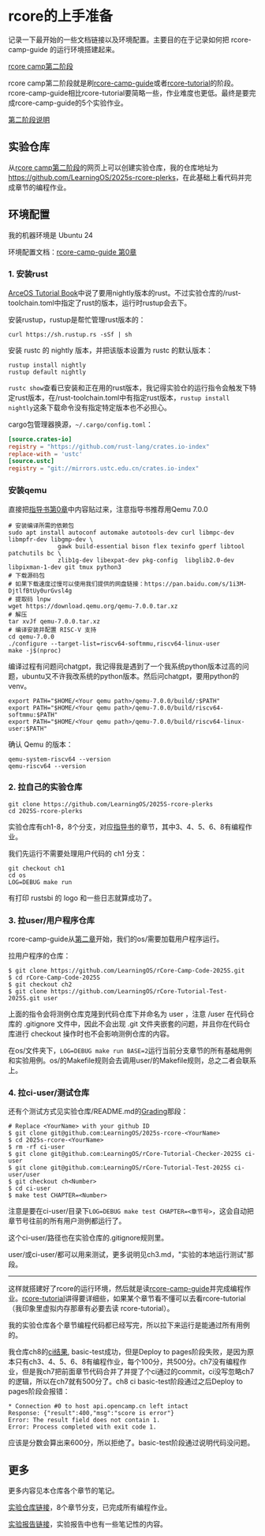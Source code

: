 # rcore的上手准备
记录一下最开始的一些文档链接以及环境配置。主要目的在于记录如何把 rcore-camp-guide 的运行环境搭建起来。

[rcore camp第二阶段](https://opencamp.cn/os2edu/camp/2025spring/stage/2)

rcore camp第二阶段就是刷[rcore-camp-guide](https://learningos.cn/rCore-Camp-Guide-2025S/0setup-devel-env.html)或者[rcore-tutorial](https://rcore-os.cn/rCore-Tutorial-Book-v3/)的阶段。rcore-camp-guide相比rcore-tutorial要简略一些，作业难度也更低。最终是要完成rcore-camp-guide的5个实验作业。

[第二阶段说明](https://github.com/LearningOS/rust-based-os-comp2025/blob/main/2025-spring-scheduling-2.md)

## 实验仓库
从[rcore camp第二阶段](https://opencamp.cn/os2edu/camp/2025spring/stage/2)的网页上可以创建实验仓库，我的仓库地址为<https://github.com/LearningOS/2025s-rcore-plerks>，在此基础上看代码并完成章节的编程作业。

## 环境配置
我的机器环境是 Ubuntu 24

环境配置文档：[rcore-camp-guide 第0章](https://learningos.cn/rCore-Camp-Guide-2025S/0setup-devel-env.html)

### 1. 安装rust
[ArceOS Tutorial Book](https://rcore-os.cn/arceos-tutorial-book/ch01-02.html)中说了要用nightly版本的rust。不过实验仓库的/rust-toolchain.toml中指定了rust的版本，运行时rustup会去下。

安装rustup，rustup是帮忙管理rust版本的：
```shell
curl https://sh.rustup.rs -sSf | sh
```

安装 rustc 的 nightly 版本，并把该版本设置为 rustc 的默认版本：

```shell
rustup install nightly
rustup default nightly
```

`rustc show`查看已安装和正在用的rust版本，我记得实验仓的运行指令会触发下特定rust版本，在/rust-toolchain.toml中有指定rust版本，`rustup install nightly`这条下载命令没有指定特定版本也不必担心。

cargo包管理器换源，`~/.cargo/config.toml`：
```toml
[source.crates-io]
registry = "https://github.com/rust-lang/crates.io-index"
replace-with = 'ustc'
[source.ustc]
registry = "git://mirrors.ustc.edu.cn/crates.io-index"
```

### 安装qemu
直接把[指导书第0章](https://learningos.cn/rCore-Camp-Guide-2025S/0setup-devel-env.html)中内容贴过来，注意指导书推荐用Qemu 7.0.0

```shell
# 安装编译所需的依赖包
sudo apt install autoconf automake autotools-dev curl libmpc-dev libmpfr-dev libgmp-dev \
              gawk build-essential bison flex texinfo gperf libtool patchutils bc \
              zlib1g-dev libexpat-dev pkg-config  libglib2.0-dev libpixman-1-dev git tmux python3
# 下载源码包
# 如果下载速度过慢可以使用我们提供的网盘链接：https://pan.baidu.com/s/1i3M-DjtlfBtUy0urGvsl4g
# 提取码 lnpw
wget https://download.qemu.org/qemu-7.0.0.tar.xz
# 解压
tar xvJf qemu-7.0.0.tar.xz
# 编译安装并配置 RISC-V 支持
cd qemu-7.0.0
./configure --target-list=riscv64-softmmu,riscv64-linux-user
make -j$(nproc)
```
编译过程有问题问chatgpt，我记得我是遇到了一个我系统python版本过高的问题，ubuntu又不许我改系统的python版本。然后问chatgpt，要用python的venv。

```shell
export PATH="$HOME/<Your qemu path>/qemu-7.0.0/build/:$PATH"
export PATH="$HOME/<Your qemu path>/qemu-7.0.0/build/riscv64-softmmu:$PATH"
export PATH="$HOME/<Your qemu path>/qemu-7.0.0/build/riscv64-linux-user:$PATH"
```

确认 Qemu 的版本：

```shell
qemu-system-riscv64 --version
qemu-riscv64 --version
```

### 2. 拉自己的实验仓库
```shell
git clone https://github.com/LearningOS/2025S-rcore-plerks
cd 2025S-rcore-plerks
```
实验仓库有ch1-8，8个分支，对应[指导书](https://learningos.cn/rCore-Camp-Guide-2025S/chapter1/index.html)的章节，其中3、4、5、6、8有编程作业。

我们先运行不需要处理用户代码的 ch1 分支：
```shell
git checkout ch1
cd os
LOG=DEBUG make run
```
有打印 rustsbi 的 logo 和一些日志就算成功了。

### 3. 拉user/用户程序仓库
rcore-camp-guide从[第二章](https://learningos.cn/rCore-Camp-Guide-2025S/chapter2/0intro.html#id3)开始，我们的os/需要加载用户程序运行。

拉用户程序的仓库：
```shell
$ git clone https://github.com/LearningOS/rCore-Camp-Code-2025S.git
$ cd rCore-Camp-Code-2025S
$ git checkout ch2
$ git clone https://github.com/LearningOS/rCore-Tutorial-Test-2025S.git user
```
上面的指令会将测例仓库克隆到代码仓库下并命名为 user ，注意 /user 在代码仓库的 .gitignore 文件中，因此不会出现 .git 文件夹嵌套的问题，并且你在代码仓库进行 checkout 操作时也不会影响测例仓库的内容。

在os/文件夹下，`LOG=DEBUG make run BASE=2`运行当前分支章节的所有基础用例和实验用例。os/的Makefile规则会去调用user/的Makefile规则，总之二者会联系上。

### 4. 拉ci-user/测试仓库
还有个测试方式见实验仓库/README.md的[Grading](https://github.com/LearningOS/2025s-rcore-plerks?tab=readme-ov-file#grading)那段：

```shell
# Replace <YourName> with your github ID 
$ git clone git@github.com:LearningOS/2025s-rcore-<YourName>
$ cd 2025s-rcore-<YourName>
$ rm -rf ci-user
$ git clone git@github.com:LearningOS/rCore-Tutorial-Checker-2025S ci-user
$ git clone git@github.com:LearningOS/rCore-Tutorial-Test-2025S ci-user/user
$ git checkout ch<Number>
$ cd ci-user
$ make test CHAPTER=<Number>
```
注意是要在ci-user/目录下`LOG=DEBUG make test CHAPTER=<章节号>`，这会自动把章节号往前的所有用户测例都运行了。

这个ci-user/路径也在实验仓库的.gitignore规则里。

user/或ci-user/都可以用来测试，更多说明见ch3.md，"实验的本地运行测试"那段。

---

这样就搭建好了rcore的运行环境，然后就是读[rcore-camp-guide](https://learningos.cn/rCore-Camp-Guide-2025S/chapter1/index.html)并完成编程作业。[rcore-tutorial](https://rcore-os.cn/rCore-Tutorial-Book-v3/)讲得要详细些，如果某个章节看不懂可以去看rcore-tutorial（我印象里虚拟内存那章有必要去读 rcore-tutorial）。

我的实验仓库各个章节编程代码都已经写完，所以拉下来运行是能通过所有用例的。

我仓库ch8的[ci结果](https://github.com/LearningOS/2025s-rcore-plerks/actions), basic-test成功，但是Deploy to pages阶段失败，是因为原本只有ch3、4、5、6、8有编程作业，每个100分，共500分。ch7没有编程作业，但是我ch7把前面章节代码合并了并提了个ci通过的commit，ci没写忽略ch7的逻辑，所以在ch7就有500分了。ch8 ci basic-test阶段通过之后Deploy to pages阶段会报错：
```shell
* Connection #0 to host api.opencamp.cn left intact
Response: {"result":400,"msg":"score is error"}
Error: The result field does not contain 1.
Error: Process completed with exit code 1.
```
应该是分数会算出来600分，所以拒绝了。basic-test阶段通过说明代码没问题。

## 更多

更多内容见本仓库各个章节的笔记。

[实验仓库链接](https://github.com/LearningOS/2025s-rcore-plerks)，8个章节分支，已完成所有编程作业。

[实验报告链接](https://github.com/LearningOS/2025s-rcore-plerks/tree/ch8/reports)，实验报告中也有一些笔记性的内容。